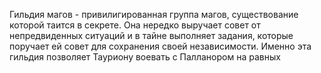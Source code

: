 Гильдия магов - привилигированная группа магов, существование которой таится в секрете. Она нередко выручает совет от непредвиденных ситуаций и в тайне выполняет задания, которые поручает ей совет для сохранения своей независимости. Именно эта гильдия позволяет Тауриону воевать с Палланором на равных
